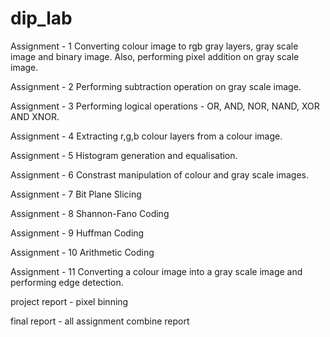 # dip_lab
Assignment - 1 Converting colour image to rgb gray layers, gray scale image and binary image. Also, performing pixel addition on gray scale image.

Assignment - 2 Performing subtraction operation on gray scale image.

Assignment - 3 Performing logical operations - OR, AND, NOR, NAND, XOR AND XNOR.

Assignment - 4 Extracting r,g,b colour layers from a colour image.

Assignment - 5 Histogram generation and equalisation.

Assignment - 6 Constrast manipulation of colour and gray scale images.

Assignment - 7 Bit Plane Slicing

Assignment - 8 Shannon-Fano Coding

Assignment - 9 Huffman Coding

Assignment - 10 Arithmetic Coding

Assignment - 11 Converting a colour image into a gray scale image and performing edge detection.

project report - pixel binning 

final report - all assignment combine report
